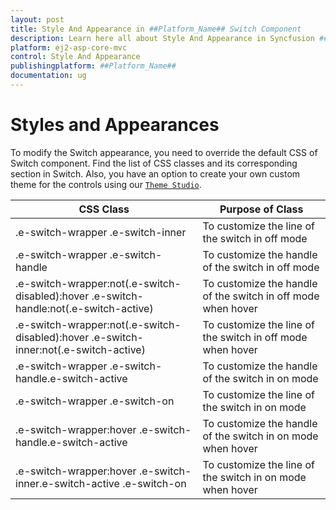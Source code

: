 ```yaml
---
layout: post
title: Style And Appearance in ##Platform_Name## Switch Component
description: Learn here all about Style And Appearance in Syncfusion ##Platform_Name## Switch component of Syncfusion Essential JS 2 and more.
platform: ej2-asp-core-mvc
control: Style And Appearance
publishingplatform: ##Platform_Name##
documentation: ug
---
```



# Styles and Appearances

To modify the Switch appearance, you need to override the default CSS of Switch component. Find the list of CSS classes and its corresponding section in Switch. Also, you have an option to create your own custom theme for the controls using our [`Theme Studio`](https://ej2.syncfusion.com/themestudio/?theme=material).

CSS Class | Purpose of Class
-----|-----
|.e-switch-wrapper .e-switch-inner|To customize the line of the switch in off mode
|.e-switch-wrapper .e-switch-handle|To customize the handle of the switch in off mode
|.e-switch-wrapper:not(.e-switch-disabled):hover .e-switch-handle:not(.e-switch-active)|To customize the handle of the switch in off mode when hover
|.e-switch-wrapper:not(.e-switch-disabled):hover .e-switch-inner:not(.e-switch-active)|To customize the line of the switch in off mode when hover
|.e-switch-wrapper .e-switch-handle.e-switch-active|To customize the handle of the switch in on mode
|.e-switch-wrapper .e-switch-on|To customize the line of the switch in on mode
|.e-switch-wrapper:hover .e-switch-handle.e-switch-active|To customize the handle of the switch in on mode when hover
|.e-switch-wrapper:hover .e-switch-inner.e-switch-active .e-switch-on|To customize the line of the switch in on mode when hover
